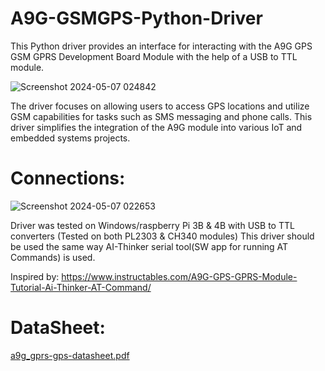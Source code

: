 # A9G-GSMGPS-Python-Driver
This Python driver provides an interface for interacting with the A9G GPS GSM GPRS Development Board Module with the help of a USB to TTL module.

![Screenshot 2024-05-07 024842](https://github.com/OmarMohsen9/A9G-GSMGPS-Python-Driver/assets/87346785/3a97681a-0e92-4f6d-8c3d-2357ba53f7ac)

The driver focuses on allowing users to access GPS locations and utilize GSM capabilities for tasks such as SMS messaging and phone calls. 
This driver simplifies the integration of the A9G module into various IoT and embedded systems projects.

# Connections:

![Screenshot 2024-05-07 022653](https://github.com/OmarMohsen9/A9G-GSMGPS-Python-Driver/assets/87346785/9197b948-dafe-4a20-92ca-77c456489165)

Driver was tested on Windows/raspberry Pi 3B & 4B  with USB to TTL converters (Tested on both PL2303 & CH340 modules)
This driver should be used the same way AI-Thinker serial tool(SW app for running AT Commands) is used.

Inspired by: https://www.instructables.com/A9G-GPS-GPRS-Module-Tutorial-Ai-Thinker-AT-Command/

# DataSheet:
[a9g_gprs-gps-datasheet.pdf](https://github.com/OmarMohsen9/A9G-GSMGPS-Python-Driver/files/15227601/a9g_gprs-gps-datasheet.pdf)


